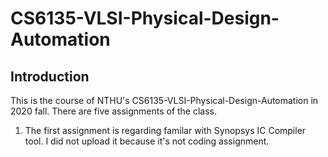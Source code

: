 # CS6135-VLSI-Physical-Design-Automation

## Introduction
This is the course of NTHU's CS6135-VLSI-Physical-Design-Automation in 2020 fall. There are five assignments of the class.
1. The first assignment is regarding familar with Synopsys IC Compiler tool. I did not upload it because it's not coding assignment.